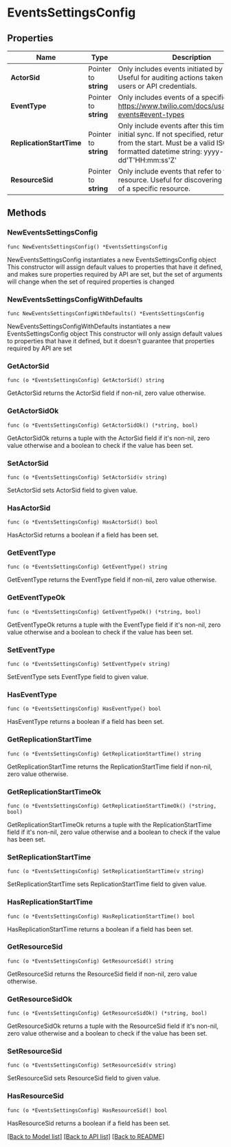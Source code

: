 # EventsSettingsConfig

## Properties

Name | Type | Description | Notes
------------ | ------------- | ------------- | -------------
**ActorSid** | Pointer to **string** | Only includes events initiated by this Actor. Useful for auditing actions taken by specific users or API credentials. | [optional] 
**EventType** | Pointer to **string** | Only includes events of a specific event type: https://www.twilio.com/docs/usage/monitor-events#event-types | [optional] 
**ReplicationStartTime** | Pointer to **string** | Only include events after this time for the initial sync. If not specified, returns all events from the start. Must be a valid ISO 8601 formatted datetime string: yyyy-MM-dd&#39;T&#39;HH:mm:ss&#39;Z&#39; | [optional] 
**ResourceSid** | Pointer to **string** | Only include events that refer to this resource. Useful for discovering the history of a specific resource. | [optional] 

## Methods

### NewEventsSettingsConfig

`func NewEventsSettingsConfig() *EventsSettingsConfig`

NewEventsSettingsConfig instantiates a new EventsSettingsConfig object
This constructor will assign default values to properties that have it defined,
and makes sure properties required by API are set, but the set of arguments
will change when the set of required properties is changed

### NewEventsSettingsConfigWithDefaults

`func NewEventsSettingsConfigWithDefaults() *EventsSettingsConfig`

NewEventsSettingsConfigWithDefaults instantiates a new EventsSettingsConfig object
This constructor will only assign default values to properties that have it defined,
but it doesn't guarantee that properties required by API are set

### GetActorSid

`func (o *EventsSettingsConfig) GetActorSid() string`

GetActorSid returns the ActorSid field if non-nil, zero value otherwise.

### GetActorSidOk

`func (o *EventsSettingsConfig) GetActorSidOk() (*string, bool)`

GetActorSidOk returns a tuple with the ActorSid field if it's non-nil, zero value otherwise
and a boolean to check if the value has been set.

### SetActorSid

`func (o *EventsSettingsConfig) SetActorSid(v string)`

SetActorSid sets ActorSid field to given value.

### HasActorSid

`func (o *EventsSettingsConfig) HasActorSid() bool`

HasActorSid returns a boolean if a field has been set.

### GetEventType

`func (o *EventsSettingsConfig) GetEventType() string`

GetEventType returns the EventType field if non-nil, zero value otherwise.

### GetEventTypeOk

`func (o *EventsSettingsConfig) GetEventTypeOk() (*string, bool)`

GetEventTypeOk returns a tuple with the EventType field if it's non-nil, zero value otherwise
and a boolean to check if the value has been set.

### SetEventType

`func (o *EventsSettingsConfig) SetEventType(v string)`

SetEventType sets EventType field to given value.

### HasEventType

`func (o *EventsSettingsConfig) HasEventType() bool`

HasEventType returns a boolean if a field has been set.

### GetReplicationStartTime

`func (o *EventsSettingsConfig) GetReplicationStartTime() string`

GetReplicationStartTime returns the ReplicationStartTime field if non-nil, zero value otherwise.

### GetReplicationStartTimeOk

`func (o *EventsSettingsConfig) GetReplicationStartTimeOk() (*string, bool)`

GetReplicationStartTimeOk returns a tuple with the ReplicationStartTime field if it's non-nil, zero value otherwise
and a boolean to check if the value has been set.

### SetReplicationStartTime

`func (o *EventsSettingsConfig) SetReplicationStartTime(v string)`

SetReplicationStartTime sets ReplicationStartTime field to given value.

### HasReplicationStartTime

`func (o *EventsSettingsConfig) HasReplicationStartTime() bool`

HasReplicationStartTime returns a boolean if a field has been set.

### GetResourceSid

`func (o *EventsSettingsConfig) GetResourceSid() string`

GetResourceSid returns the ResourceSid field if non-nil, zero value otherwise.

### GetResourceSidOk

`func (o *EventsSettingsConfig) GetResourceSidOk() (*string, bool)`

GetResourceSidOk returns a tuple with the ResourceSid field if it's non-nil, zero value otherwise
and a boolean to check if the value has been set.

### SetResourceSid

`func (o *EventsSettingsConfig) SetResourceSid(v string)`

SetResourceSid sets ResourceSid field to given value.

### HasResourceSid

`func (o *EventsSettingsConfig) HasResourceSid() bool`

HasResourceSid returns a boolean if a field has been set.


[[Back to Model list]](../README.md#documentation-for-models) [[Back to API list]](../README.md#documentation-for-api-endpoints) [[Back to README]](../README.md)


